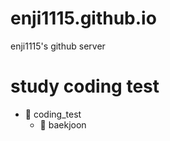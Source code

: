 # enji1115.github.io
enji1115's github server

study coding test
=============
- :file_folder: coding_test
  - :file_folder: baekjoon
